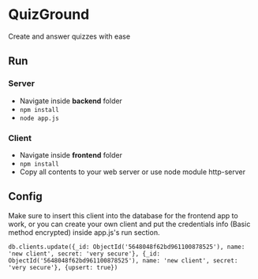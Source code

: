 # QuizGround
Create and answer quizzes with ease

## Run

### Server

- Navigate inside **backend** folder
- `npm install`
- `node app.js`

### Client

- Navigate inside **frontend** folder
- `npm install`
- Copy all contents to your web server or use node module http-server

## Config

Make sure to insert this client into the database for the frontend app to work, or you can create your own client
and put the credentials info (Basic method encrypted) inside app.js's run section.

`db.clients.update({_id: ObjectId('5648048f62bd961100878525'), name: 'new client', secret: 'very secure'}, {_id: ObjectId('5648048f62bd961100878525'), name: 'new client', secret: 'very secure'}, {upsert: true})`
